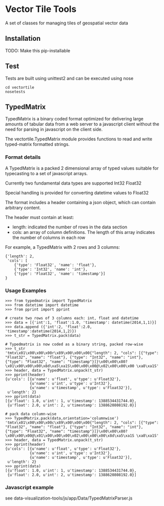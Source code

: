 # Vector Tile Tools
A set of classes for managing tiles of geospatial vector data

## Installation
TODO: Make this pip-installable

## Test
Tests are built using unittest2 and can be executed using nose

    cd vectortile
    nosetests

## TypedMatrix
TypedMatrix is a binary coded format optimized for delivering large
amounts of tabular data from a web server to a javascript client
without the need for parsing in javascript on the client side.

The vectortile.TypedMatrix module provides functions to read and write
typed-matrix formatted strings.


### Format details
A TypedMatrix is a packed 2 dimensional array of typed values suitable
for typecasting to a set of javascript arrays.

Currently two fundamental data types are supported
    Int32
    Float32

Special handling is provided for converting datetime values to Float32

The format includes a header containing a json object, which can contain arbitrary content.

The header must contain at least:

- length: indicated the number of rows in the data section
- cols: an array of column definitions.  The length of this array indicates the number of columns in each row

For example, a TypedMatrix with 2 rows and 3 columns:

    {'length': 2,
     'cols': [
        {'type': 'Float32', 'name': 'float'},
        {'type': 'Int32', 'name': 'int'},
        {'type': 'Float32', 'name': 'timestamp'}]
    }


### Usage Examples

    >>> from typedmatrix import TypedMatrix
    >>> from datetime import datetime
    >>> from pprint import pprint

    # create two rows of 3 columns each: int, float and datetime
    >>> data = [{'int':1, 'float':1.0, 'timestamp': datetime(2014,1,1)}]
    >>> data.append ({'int':2, 'float':2.0, 'timestamp':datetime(2014,1,2)})
    >>> t_str = TypedMatrix.pack(data)

    # Typedmatrix is now coded as a binary string, packed row-wise
    >>> t_str
    'tmtx\x01\x00\x00\x00r\x89\x00\x00\x00{"length": 2, "cols": [{"type": "Float32", "name": "float"}, {"type": "Int32", "name": "int"}, {"type": "Float32", "name": "timestamp"}]}\x00\x00\x80?\x01\x00\x00\x00\x8d\xa5\xa1S\x00\x00\x00@\x02\x00\x00\x00 \xa8\xa1S'
    >>> header, data = TypedMatrix.unpack(t_str)
    >>> pprint(header)
    {u'cols': [{u'name': u'float', u'type': u'Float32'},
               {u'name': u'int', u'type': u'Int32'},
               {u'name': u'timestamp', u'type': u'Float32'}],
     u'length': 2}
    >>> pprint(data)
    [{u'float': 1.0, u'int': 1, u'timestamp': 1388534431744.0},
     {u'float': 2.0, u'int': 2, u'timestamp': 1388620808192.0}]

    # pack data column-wise
    >>> TypedMatrix.pack(data,orientation='columnwise')
    'tmtx\x01\x00\x00\x00c\x89\x00\x00\x00{"length": 2, "cols": [{"type": "Float32", "name": "float"}, {"type": "Int32", "name": "int"}, {"type": "Float32", "name": "timestamp"}]}\x00\x00\x80?\x00\x00\x00@\x01\x00\x00\x00\x02\x00\x00\x00\x8d\xa5\xa1S \xa8\xa1S'
    >>> header, data = TypedMatrix.unpack(t_str)
    >>> pprint(header)
    {u'cols': [{u'name': u'float', u'type': u'Float32'},
               {u'name': u'int', u'type': u'Int32'},
               {u'name': u'timestamp', u'type': u'Float32'}],
     u'length': 2}
    >>> pprint(data)
    [{u'float': 1.0, u'int': 1, u'timestamp': 1388534431744.0},
     {u'float': 2.0, u'int': 2, u'timestamp': 1388620808192.0}]


### Javascript example
see data-visualization-tools/js/app/Data/TypedMatrixParser.js
